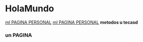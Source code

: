 # HolaMundo
[mI PAGINA PERSONAL](https://www.google.es)
[mI PAGINA PERSONAL](unPagina)
**metodos u tecasd**
### un PAGINA
